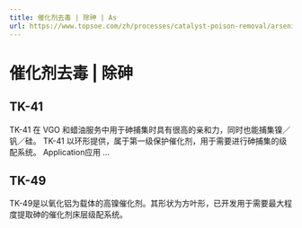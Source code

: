 ```yaml
---
title: 催化剂去毒 | 除砷 | As
url: https://www.topsoe.com/zh/processes/catalyst-poison-removal/arsenic-removal
---
```


# 催化剂去毒 | 除砷

## TK-41

TK-41 在 VGO 和蜡油服务中用于砷捕集时具有很高的亲和力，同时也能捕集镍／钒／硅。 TK-41 以环形提供，属于第一级保护催化剂，用于需要进行砷捕集的级配系统。 Application应用 ...

## TK-49

TK-49是以氧化铝为载体的高镍催化剂。其形状为方叶形，已开发用于需要最大程度提取砷的催化剂床层级配系统。